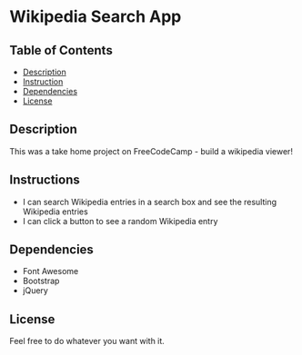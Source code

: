 # Wikipedia Search App

## Table of Contents

* [Description](#description)
* [Instruction](#instruction)
* [Dependencies](#dependencies)
* [License](#license)


## Description

This was a take home project on FreeCodeCamp - build a wikipedia viewer!

## Instructions

* I can search Wikipedia entries in a search box and see the resulting Wikipedia entries
* I can click a button to see a random Wikipedia entry

## Dependencies

* Font Awesome
* Bootstrap
* jQuery

## License

Feel free to do whatever you want with it. 